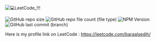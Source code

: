 ![💻LeetCode_!!!](https://github.com/BaraSedih11/LeetCode/assets/98843912/215b5c4b-261b-40ae-9352-55a41f02b719)


 ![GitHub repo size](https://img.shields.io/github/repo-size/BaraSedih11/LeetCode) ![GitHub repo file count (file type)](https://img.shields.io/github/directory-file-count/BaraSedih11/LeetCode) ![NPM Version](https://img.shields.io/npm/v/npm) ![GitHub last commit (branch)](https://img.shields.io/github/last-commit/BaraSedih11/LeetCode/main)

Here is my profile link on LeetCode : 
https://leetcode.com/baraalsedih/
